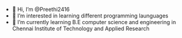 - 👋 Hi, I’m @Preethi2416
- 👀 I’m interested in learning different programming launguages
- 🌱 I’m currently learning B.E computer science and engineering in Chennai Institute of Technology and Applied Research
  

<!---
Preethi2416/Preethi2416 is a ✨ special ✨ repository because its `README.md` (this file) appears on your GitHub profile.
You can click the Preview link to take a look at your changes.
--->
